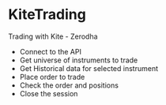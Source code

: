 # KiteTrading
 Trading with Kite - Zerodha
 
 - Connect to the API
 - Get universe of instruments to trade
 - Get Historical data for selected instrument
 - Place order to trade
 - Check the order and positions
 - Close the session
